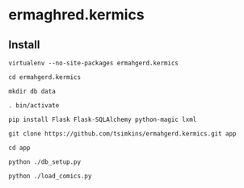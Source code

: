 # ermaghred.kermics

## Install

`virtualenv --no-site-packages ermahgerd.kermics` 

`cd ermahgerd.kermics`

`mkdir db data`

`. bin/activate`

`pip install Flask Flask-SQLAlchemy python-magic lxml`

`git clone https://github.com/tsimkins/ermahgerd.kermics.git app`

`cd app`

`python ./db_setup.py`

`python ./load_comics.py`